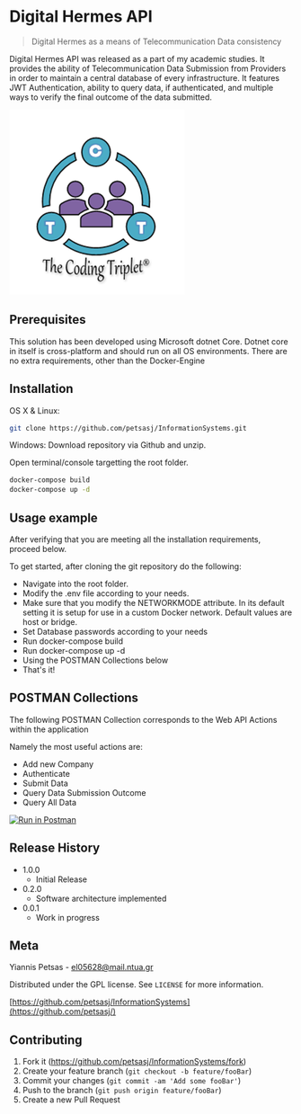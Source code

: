 # Digital Hermes API
> Digital Hermes as a means of Telecommunication Data consistency

Digital Hermes API was released as a part of my academic studies.
It provides the ability of Telecommunication Data Submission from Providers in order to maintain a central database of every infrastructure.
It features JWT Authentication, ability to query data, if authenticated, and multiple ways to verify the final outcome of the data submitted.

![](header.png)

## Prerequisites
This solution has been developed using Microsoft dotnet Core.
Dotnet core in itself is cross-platform and should run on all OS environments.
There are no extra requirements, other than the Docker-Engine

## Installation

OS X & Linux:

```sh
git clone https://github.com/petsasj/InformationSystems.git
```

Windows:
Download repository via Github and unzip.

Open terminal/console targetting the root folder. 

```sh
docker-compose build
docker-compose up -d
```

## Usage example

After verifying that you are meeting all the installation requirements, proceed below.

To get started, after cloning the git repository do the following:
* Navigate into the root folder. 
* Modify the .env file according to your needs.
* Make sure that you modify the NETWORKMODE attribute. In its default setting it is setup for use in a custom Docker network. Default values are host or bridge.
* Set Database passwords according to your needs
* Run docker-compose build
* Run docker-compose up -d
* Using the POSTMAN Collections below
* That's it!


## POSTMAN Collections

The following POSTMAN Collection corresponds to the Web API Actions within the application

Namely the most useful actions are:
* Add new Company
* Authenticate
* Submit Data
* Query Data Submission Outcome
* Query All Data

[![Run in Postman](https://run.pstmn.io/button.svg)](https://www.postman.com/run-collection/66d6e857cb8c3c35ba77)

## Release History
* 1.0.0
	* Initial Release
* 0.2.0
	* Software architecture implemented
* 0.0.1
    * Work in progress

## Meta

Yiannis Petsas - el05628@mail.ntua.gr

 Distributed under the GPL license. See ``LICENSE`` for more information.

[https://github.com/petsasj/InformationSystems](https://github.com/petsasj/)

## Contributing

1. Fork it (<https://github.com/petsasj/InformationSystems/fork>)
2. Create your feature branch (`git checkout -b feature/fooBar`)
3. Commit your changes (`git commit -am 'Add some fooBar'`)
4. Push to the branch (`git push origin feature/fooBar`)
5. Create a new Pull Request

<!-- Markdown link & img dfn's -->
[npm-image]: https://img.shields.io/npm/v/datadog-metrics.svg?style=flat-square
[npm-url]: https://npmjs.org/package/datadog-metrics
[npm-downloads]: https://img.shields.io/npm/dm/datadog-metrics.svg?style=flat-square
[travis-image]: https://img.shields.io/travis/dbader/node-datadog-metrics/master.svg?style=flat-square
[travis-url]: https://travis-ci.org/dbader/node-datadog-metrics
[wiki]: https://github.com/yourname/yourproject/wiki